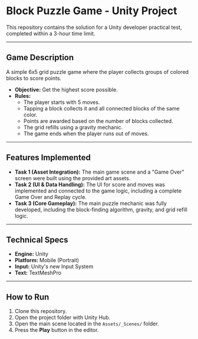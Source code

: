 # Block Puzzle Game - Unity Project

This repository contains the solution for a Unity developer practical test, completed within a 3-hour time limit.

---

## Game Description

A simple 6x5 grid puzzle game where the player collects groups of colored blocks to score points.

* **Objective:** Get the highest score possible.
* **Rules:**
    * The player starts with 5 moves.
    * Tapping a block collects it and all connected blocks of the same color.
    * Points are awarded based on the number of blocks collected.
    * The grid refills using a gravity mechanic.
    * The game ends when the player runs out of moves.

---

## Features Implemented

* **Task 1 (Asset Integration):** The main game scene and a "Game Over" screen were built using the provided art assets.
* **Task 2 (UI & Data Handling):** The UI for score and moves was implemented and connected to the game logic, including a complete Game Over and Replay cycle.
* **Task 3 (Core Gameplay):** The main puzzle mechanic was fully developed, including the block-finding algorithm, gravity, and grid refill logic.

---

## Technical Specs

* **Engine:** Unity
* **Platform:** Mobile (Portrait)
* **Input:** Unity's new Input System
* **Text:** TextMeshPro

---

## How to Run

1.  Clone this repository.
2.  Open the project folder with Unity Hub.
3.  Open the main scene located in the `Assets/_Scenes/` folder.
4.  Press the **Play** button in the editor.
